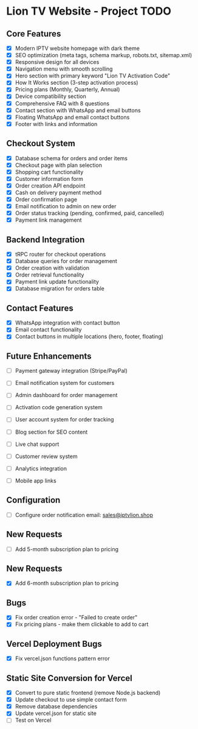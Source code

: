 # Lion TV Website - Project TODO

## Core Features
- [x] Modern IPTV website homepage with dark theme
- [x] SEO optimization (meta tags, schema markup, robots.txt, sitemap.xml)
- [x] Responsive design for all devices
- [x] Navigation menu with smooth scrolling
- [x] Hero section with primary keyword "Lion TV Activation Code"
- [x] How It Works section (3-step activation process)
- [x] Pricing plans (Monthly, Quarterly, Annual)
- [x] Device compatibility section
- [x] Comprehensive FAQ with 8 questions
- [x] Contact section with WhatsApp and email buttons
- [x] Floating WhatsApp and email contact buttons
- [x] Footer with links and information

## Checkout System
- [x] Database schema for orders and order items
- [x] Checkout page with plan selection
- [x] Shopping cart functionality
- [x] Customer information form
- [x] Order creation API endpoint
- [x] Cash on delivery payment method
- [x] Order confirmation page
- [x] Email notification to admin on new order
- [x] Order status tracking (pending, confirmed, paid, cancelled)
- [x] Payment link management

## Backend Integration
- [x] tRPC router for checkout operations
- [x] Database queries for order management
- [x] Order creation with validation
- [x] Order retrieval functionality
- [x] Payment link update functionality
- [x] Database migration for orders table

## Contact Features
- [x] WhatsApp integration with contact button
- [x] Email contact functionality
- [x] Contact buttons in multiple locations (hero, footer, floating)

## Future Enhancements
- [ ] Payment gateway integration (Stripe/PayPal)
- [ ] Email notification system for customers
- [ ] Admin dashboard for order management
- [ ] Activation code generation system
- [ ] User account system for order tracking
- [ ] Blog section for SEO content
- [ ] Live chat support
- [ ] Customer review system
- [ ] Analytics integration
- [ ] Mobile app links


## Configuration
- [ ] Configure order notification email: sales@iptvlion.shop


## New Requests
- [ ] Add 5-month subscription plan to pricing

## New Requests
- [x] Add 6-month subscription plan to pricing

## Bugs
- [x] Fix order creation error - "Failed to create order"
- [x] Fix pricing plans - make them clickable to add to cart

## Vercel Deployment Bugs
- [x] Fix vercel.json functions pattern error

## Static Site Conversion for Vercel
- [x] Convert to pure static frontend (remove Node.js backend)
- [x] Update checkout to use simple contact form
- [x] Remove database dependencies
- [x] Update vercel.json for static site
- [ ] Test on Vercel
